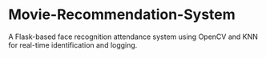 # Movie-Recommendation-System
A Flask-based face recognition attendance system using OpenCV and KNN for real-time identification and logging.
